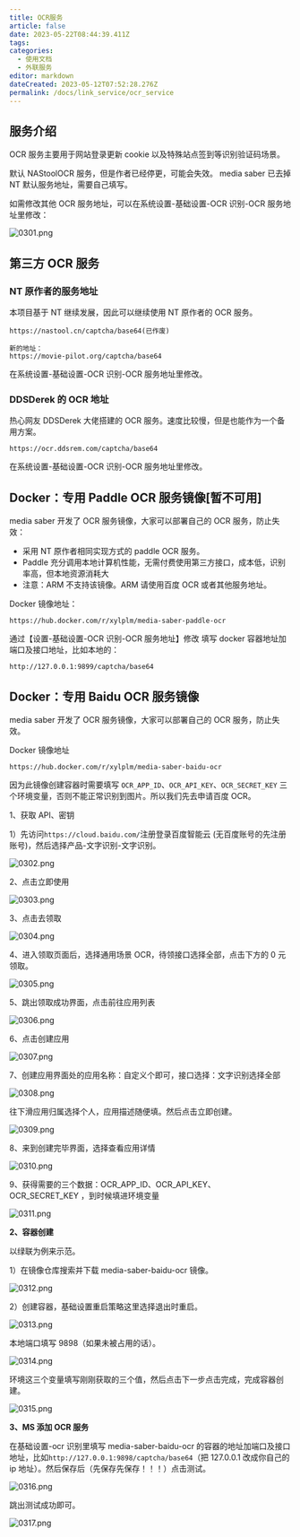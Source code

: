 ```yaml
---
title: OCR服务
article: false
date: 2023-05-22T08:44:39.411Z
tags:
categories:
  - 使用文档
  - 外联服务
editor: markdown
dateCreated: 2023-05-12T07:52:28.276Z
permalink: /docs/link_service/ocr_service
---
```


## 服务介绍

OCR 服务主要用于网站登录更新 cookie 以及特殊站点签到等识别验证码场景。

默认 NAStoolOCR 服务，但是作者已经停更，可能会失效。 media saber 已去掉 NT 默认服务地址，需要自己填写。

如需修改其他 OCR 服务地址，可以在系统设置-基础设置-OCR 识别-OCR 服务地址里修改：

![0301.png](./images/0301.png)

## 第三方 OCR 服务

### NT 原作者的服务地址

本项目基于 NT 继续发展，因此可以继续使用 NT 原作者的 OCR 服务。

```
https://nastool.cn/captcha/base64(已作废)

新的地址：
https://movie-pilot.org/captcha/base64
```

在系统设置-基础设置-OCR 识别-OCR 服务地址里修改。

### DDSDerek 的 OCR 地址

热心网友 DDSDerek 大佬搭建的 OCR 服务。速度比较慢，但是也能作为一个备用方案。

```
https://ocr.ddsrem.com/captcha/base64
```

在系统设置-基础设置-OCR 识别-OCR 服务地址里修改。

## Docker：专用 Paddle OCR 服务镜像[暂不可用]

media saber 开发了 OCR 服务镜像，大家可以部署自己的 OCR 服务，防止失效：

- 采用 NT 原作者相同实现方式的 paddle OCR 服务。
- Paddle 充分调用本地计算机性能，无需付费使用第三方接口，成本低，识别率高，但本地资源消耗大
- 注意：ARM 不支持该镜像。ARM 请使用百度 OCR 或者其他服务地址。

Docker 镜像地址：

```
https://hub.docker.com/r/xylplm/media-saber-paddle-ocr
```

通过【设置-基础设置-OCR 识别-OCR 服务地址】修改
填写 docker 容器地址加端口及接口地址，比如本地的：

```
http://127.0.0.1:9899/captcha/base64
```

## Docker：专用 Baidu OCR 服务镜像

media saber 开发了 OCR 服务镜像，大家可以部署自己的 OCR 服务，防止失效。

Docker 镜像地址

```
https://hub.docker.com/r/xylplm/media-saber-baidu-ocr
```

因为此镜像创建容器时需要填写 `OCR_APP_ID`、`OCR_API_KEY`、`OCR_SECRET_KEY` 三个环境变量，否则不能正常识别到图片。所以我们先去申请百度 OCR。

1、获取 API、密钥

1）先访问`https://cloud.baidu.com/`注册登录百度智能云 (无百度账号的先注册账号)，然后选择产品-文字识别-文字识别。

![0302.png](./images/0302.png)

2、点击立即使用

![0303.png](./images/0303.png)

3、点击去领取

![0304.png](./images/0304.png)

4、进入领取页面后，选择通用场景 OCR，待领接口选择全部，点击下方的 0 元领取。

![0305.png](./images/0305.png)

5、跳出领取成功界面，点击前往应用列表

![0306.png](./images/0306.png)

6、点击创建应用

![0307.png](./images/0307.png)

7、创建应用界面处的应用名称：自定义个即可，接口选择：文字识别选择全部

![0308.png](./images/0308.png)

往下滑应用归属选择个人，应用描述随便填。然后点击立即创建。

![0309.png](./images/0309.png)

8、来到创建完毕界面，选择查看应用详情

![0310.png](./images/0310.png)

9、获得需要的三个数据：OCR_APP_ID、OCR_API_KEY、OCR_SECRET_KEY ，到时候填进环境变量

![0311.png](./images/0311.png)

**2、容器创建**

以绿联为例来示范。

1）在镜像仓库搜索并下载 media-saber-baidu-ocr 镜像。

![0312.png](./images/0312.png)

2）创建容器，基础设置重启策略这里选择退出时重启。

![0313.png](./images/0313.png)

本地端口填写 9898（如果未被占用的话）。

![0314.png](./images/0314.png)

环境这三个变量填写刚刚获取的三个值，然后点击下一步点击完成，完成容器创建。

![0315.png](./images/0315.png)

**3、MS 添加 OCR 服务**

在基础设置-ocr 识别里填写 media-saber-baidu-ocr 的容器的地址加端口及接口地址，比如`http://127.0.0.1:9898/captcha/base64`（把 127.0.0.1 改成你自己的 ip 地址）。然后保存后（先保存先保存！！！）点击测试。

![0316.png](./images/0316.png)

跳出测试成功即可。

![0317.png](./images/0317.png)
